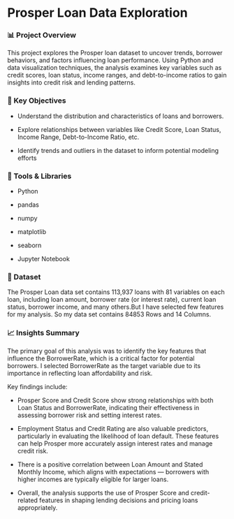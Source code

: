 # Prosper Loan Data Exploration

### 📊 Project Overview

This project explores the Prosper loan dataset to uncover trends, borrower behaviors, and factors influencing loan performance. Using Python and data visualization techniques, the analysis examines key variables such as credit scores, loan status, income ranges, and debt-to-income ratios to gain insights into credit risk and lending patterns.

### 🎯 Key Objectives
* Understand the distribution and characteristics of loans and borrowers.

* Explore relationships between variables like Credit Score, Loan Status, Income Range, Debt-to-Income Ratio, etc.

* Identify trends and outliers in the dataset to inform potential modeling efforts
### 🧰 Tools & Libraries
* Python

* pandas

* numpy

* matplotlib

* seaborn

* Jupyter Notebook

### 📌 Dataset
The Prosper Loan data set contains 113,937 loans with 81 variables on each loan, including loan amount, borrower rate (or interest rate), current loan status, borrower income, and many others.But I have selected few features for my analysis. So my data set contains 84853 Rows and 14 Columns.

### 📈 Insights Summary

The primary goal of this analysis was to identify the key features that influence the BorrowerRate, which is a critical factor for potential borrowers. I selected BorrowerRate as the target variable due to its importance in reflecting loan affordability and risk.

Key findings include:

* Prosper Score and Credit Score show strong relationships with both Loan Status and BorrowerRate, indicating their effectiveness in assessing borrower risk and setting interest rates.

* Employment Status and Credit Rating are also valuable predictors, particularly in evaluating the likelihood of loan default. These features can help Prosper more accurately assign interest rates and manage credit risk.

* There is a positive correlation between Loan Amount and Stated Monthly Income, which aligns with expectations — borrowers with higher incomes are typically eligible for larger loans.

* Overall, the analysis supports the use of Prosper Score and credit-related features in shaping lending decisions and pricing loans appropriately.









